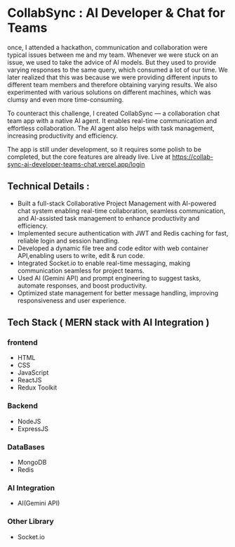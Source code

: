 # CollabSync : AI Developer  & Chat for Teams
once, I attended a hackathon, communication and collaboration were typical issues between me and my team. Whenever we were stuck on an issue, we used to take the advice of AI models. But they used to provide varying responses to the same query, which consumed a lot of our time. We later realized that this was because we were providing different inputs to different team members and therefore obtaining varying results. We also experimented with various solutions on different machines, which was clumsy and even more time-consuming.

To counteract this challenge, I created CollabSync — a collaboration chat team app with a native AI agent. It enables real-time communication and effortless collaboration. The AI agent also helps with task management, increasing productivity and efficiency.

The app is still under development, so it requires some polish to be completed, but the core features are already live.
Live at https://collab-sync-ai-developer-teams-chat.vercel.app/login 

## Technical Details : 
- Built a full-stack Collaborative Project Management with AI-powered chat system enabling real-time
collaboration, seamless communication, and AI-assisted task management to enhance productivity and efficiency.
- Implemented secure authentication with JWT and Redis caching for fast, reliable login and session handling.
- Developed a dynamic file tree and code editor with web container API,enabling users to write, edit & run code.
- Integrated Socket.io to enable real-time messaging, making communication seamless for project teams.
- Used AI (Gemini API) and prompt engineering to suggest tasks, automate responses, and boost productivity.
- Optimized state management for better message handling, improving responsiveness and user experience.

## Tech Stack ( MERN stack with AI Integration )
### frontend 
- HTML
- CSS
- JavaScript
- ReactJS
- Redux Toolkit
  
### Backend 
- NodeJS
- ExpressJS

### DataBases
- MongoDB
- Redis

### AI Integration
- AI(Gemini API)
  
### Other Library 
- Socket.io

  
